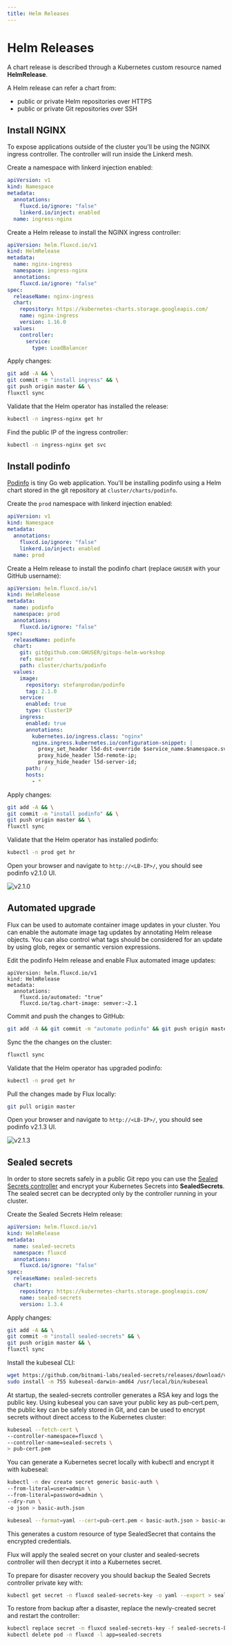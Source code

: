 ```yaml
---
title: Helm Releases
---
```


# Helm Releases

A chart release is described through a Kubernetes custom resource named **HelmRelease**.

A Helm release can refer a chart from:
* public or private Helm repositories over HTTPS
* public or private Git repositories over SSH

## Install NGINX

To expose applications outside of the cluster you'll be using the NGINX ingress controller. 
The controller will run inside the Linkerd mesh.

Create a namespace with linkerd injection enabled:

```yaml
apiVersion: v1
kind: Namespace
metadata:
  annotations:
    fluxcd.io/ignore: "false"
    linkerd.io/inject: enabled
  name: ingress-nginx
```

Create a Helm release to install the NGINX ingress controller:

```yaml
apiVersion: helm.fluxcd.io/v1
kind: HelmRelease
metadata:
  name: nginx-ingress
  namespace: ingress-nginx
  annotations:
    fluxcd.io/ignore: "false"
spec:
  releaseName: nginx-ingress
  chart:
    repository: https://kubernetes-charts.storage.googleapis.com/
    name: nginx-ingress
    version: 1.16.0
  values:
    controller:
      service:
        type: LoadBalancer
```

Apply changes:

```sh
git add -A && \
git commit -m "install ingress" && \
git push origin master && \
fluxctl sync
```

Validate that the Helm operator has installed the release:

```sh
kubectl -n ingress-nginx get hr
```

Find the public IP of the ingress controller:

```sh
kubectl -n ingress-nginx get svc
```

## Install podinfo

[Podinfo](http://github.com/stefanprodan/podinfo) is tiny Go web application.
You'll be installing podinfo using a Helm chart stored in the git repository at `cluster/charts/podinfo`.

Create the `prod` namespace with linkerd injection enabled:

```yaml
apiVersion: v1
kind: Namespace
metadata:
  annotations:
    fluxcd.io/ignore: "false"
    linkerd.io/inject: enabled
  name: prod
```

Create a Helm release to install the podinfo chart (replace `GHUSER` with your GitHub username):

```yaml
apiVersion: helm.fluxcd.io/v1
kind: HelmRelease
metadata:
  name: podinfo
  namespace: prod
  annotations:
    fluxcd.io/ignore: "false"
spec:
  releaseName: podinfo
  chart:
    git: git@github.com:GHUSER/gitops-helm-workshop
    ref: master
    path: cluster/charts/podinfo
  values:
    image:
      repository: stefanprodan/podinfo
      tag: 2.1.0
    service:
      enabled: true
      type: ClusterIP
    ingress:
      enabled: true
      annotations:
        kubernetes.io/ingress.class: "nginx"
        nginx.ingress.kubernetes.io/configuration-snippet: |
          proxy_set_header l5d-dst-override $service_name.$namespace.svc.cluster.local:9898;
          proxy_hide_header l5d-remote-ip;
          proxy_hide_header l5d-server-id;
      path: /
      hosts:
        - *
```

Apply changes:

```sh
git add -A && \
git commit -m "install podinfo" && \
git push origin master && \
fluxctl sync
```

Validate that the Helm operator has installed podinfo:

```sh
kubectl -n prod get hr
```

Open your browser and navigate to `http://<LB-IP>/`, you should see podinfo v2.1.0 UI.

![v2.1.0](/podinfo-2.1.0.png)

## Automated upgrade

Flux can be used to automate container image updates in your cluster.
You can enable the automate image tag updates by annotating Helm release objects.
You can also control what tags should be considered for an
update by using glob, regex or semantic version expressions.

Edit the podinfo Helm release and enable Flux automated image updates:

```yaml{5,6}
apiVersion: helm.fluxcd.io/v1
kind: HelmRelease
metadata:
  annotations:
    fluxcd.io/automated: "true"
    fluxcd.io/tag.chart-image: semver:~2.1
```

Commit and push the changes to GitHub:

```sh
git add -A && git commit -m "automate podinfo" && git push origin master
```

Sync the the changes on the cluster:

```sh
fluxctl sync
```

Validate that the Helm operator has upgraded podinfo:

```sh
kubectl -n prod get hr
```

Pull the changes made by Flux locally:

```sh
git pull origin master
```

Open your browser and navigate to `http://<LB-IP>/`, you should see podinfo v2.1.3 UI.

![v2.1.3](/podinfo-2.1.3.png)

## Sealed secrets

In order to store secrets safely in a public Git repo you can use the
[Sealed Secrets controller](https://github.com/bitnami-labs/sealed-secrets)
and encrypt your Kubernetes Secrets into **SealedSecrets**.
The sealed secret can be decrypted only by the controller running in your cluster.

Create the Sealed Secrets Helm release:

```yaml
apiVersion: helm.fluxcd.io/v1
kind: HelmRelease
metadata:
  name: sealed-secrets
  namespace: fluxcd
  annotations:
    fluxcd.io/ignore: "false"
spec:
  releaseName: sealed-secrets
  chart:
    repository: https://kubernetes-charts.storage.googleapis.com/
    name: sealed-secrets
    version: 1.3.4
```

Apply changes:

```sh
git add -A && \
git commit -m "install sealed-secrets" && \
git push origin master && \
fluxctl sync
```

Install the kubeseal CLI:

```sh
wget https://github.com/bitnami-labs/sealed-secrets/releases/download/v0.8.1/kubeseal-darwin-amd64
sudo install -m 755 kubeseal-darwin-amd64 /usr/local/bin/kubeseal
```

At startup, the sealed-secrets controller generates a RSA key and logs the public key.
Using kubeseal you can save your public key as pub-cert.pem,
the public key can be safely stored in Git, and can be used to encrypt secrets
without direct access to the Kubernetes cluster:

```sh
kubeseal --fetch-cert \
--controller-namespace=fluxcd \
--controller-name=sealed-secrets \
> pub-cert.pem
```

You can generate a Kubernetes secret locally with kubectl and encrypt it with kubeseal:

```sh
kubectl -n dev create secret generic basic-auth \
--from-literal=user=admin \
--from-literal=password=admin \
--dry-run \
-o json > basic-auth.json

kubeseal --format=yaml --cert=pub-cert.pem < basic-auth.json > basic-auth.yaml
```

This generates a custom resource of type SealedSecret that contains the encrypted credentials.

Flux will apply the sealed secret on your cluster and sealed-secrets controller will
then decrypt it into a Kubernetes secret.

To prepare for disaster recovery you should backup the Sealed Secrets controller private key with:

```sh
kubectl get secret -n fluxcd sealed-secrets-key -o yaml --export > sealed-secrets-key.yaml
```

To restore from backup after a disaster, replace the newly-created secret and restart the controller:

```sh
kubectl replace secret -n fluxcd sealed-secrets-key -f sealed-secrets-key.yaml
kubectl delete pod -n fluxcd -l app=sealed-secrets
```
